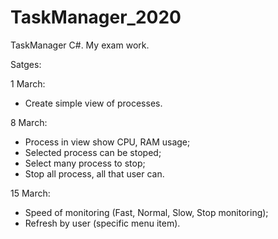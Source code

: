 # TaskManager_2020
TaskManager C#. My exam work.

Satges:

1 March:
  - Create simple view of processes.

8 March:
  - Process in view show CPU, RAM usage;
  - Selected process can be stoped;
  - Select many process to stop;
  - Stop all process, all that user can.
  
15 March:
  - Speed of monitoring (Fast, Normal, Slow, Stop monitoring);
  - Refresh by user (specific menu item).

